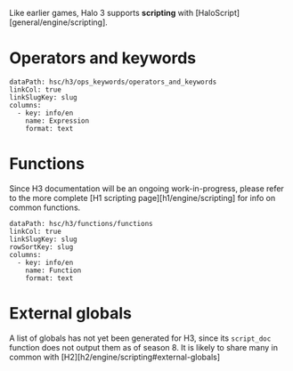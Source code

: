 Like earlier games, Halo 3 supports **scripting** with [HaloScript][general/engine/scripting].

# Operators and keywords
```.table
dataPath: hsc/h3/ops_keywords/operators_and_keywords
linkCol: true
linkSlugKey: slug
columns:
  - key: info/en
    name: Expression
    format: text
```

# Functions
Since H3 documentation will be an ongoing work-in-progress, please refer to the more complete [H1 scripting page][h1/engine/scripting] for info on common functions.

```.table
dataPath: hsc/h3/functions/functions
linkCol: true
linkSlugKey: slug
rowSortKey: slug
columns:
  - key: info/en
    name: Function
    format: text
```

# External globals
A list of globals has not yet been generated for H3, since its `script_doc` function does not output them as of season 8. It is likely to share many in common with [H2][h2/engine/scripting#external-globals]
